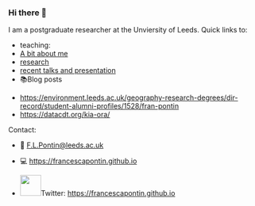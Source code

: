 ### Hi there 👋
<!----![alt text](https://francescapontin.github.io/assets/images/6666ebe8-cf33-4a4c-9fcc-ad1f90d73ed8-1-105-c-676x675.jpg)-->
I am a postgraduate researcher at the Unviersity of Leeds.
Quick links to:
- teaching: 
- [A bit about me](https://francescapontin.github.io/about_me.html)
- [research](https://francescapontin.github.io/research_projects.html)
- [recent talks and presentation](https://francescapontin.github.io/talks_presentations.html)
- :books:Blog posts
* https://environment.leeds.ac.uk/geography-research-degrees/dir-record/student-alumni-profiles/1528/fran-pontin
* https://datacdt.org/kia-ora/

Contact:
- :e-mail: F.L.Pontin@leeds.ac.uk
- :computer: https://francescapontin.github.io

- <img src ="https://about.twitter.com/content/dam/about-twitter/en/brand-toolkit/brand-download-img-1.jpg.twimg.1920.jpg" height="42">Twitter: https://francescapontin.github.io

